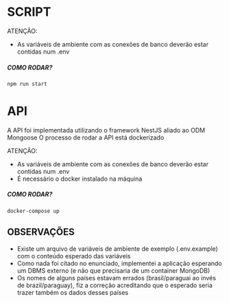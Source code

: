 # SCRIPT

ATENÇÃO:

- As variáveis de ambiente com as conexões de banco deverão estar contidas num .env 

##### COMO RODAR?

`npm run start`

# API

A API foi implementada utilizando o framework NestJS aliado ao ODM Mongoose
O processo de rodar a API está dockerizado

ATENÇÃO:

- As variáveis de ambiente com as conexões de banco deverão estar contidas num .env 
- É necessário o docker instalado na máquina

##### COMO RODAR?

`docker-compose up`

## OBSERVAÇÕES

- Existe um arquivo de variáveis de ambiente de exemplo (.env.example) com o conteúdo esperado das variáveis
- Como nada foi citado no enunciado, implementei a aplicação esperando um DBMS externo (e não que precisaria de um container MongoDB)
- Os nomes de alguns países estavam errados (brasil/paraguai ao invés de brazil/paraguay), fiz a correção acreditando que o esperado seria trazer também os dados desses países
